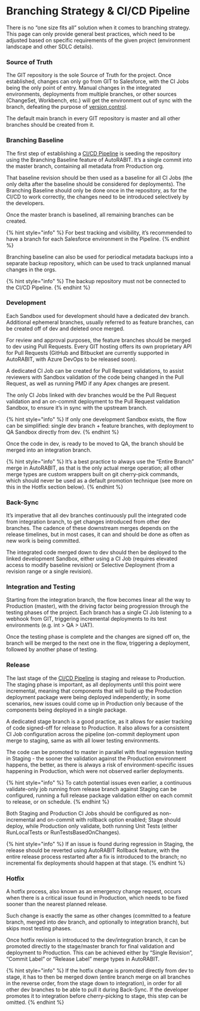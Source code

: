 # Branching Strategy & CI/CD Pipeline

There is no “one size fits all” solution when it comes to branching strategy. This page can only provide general best practices, which need to be adjusted based on specific requirements of the given project (environment landscape and other SDLC details).

### Source of Truth <a href="#source-of-truth" id="source-of-truth"></a>

The GIT repository is the sole Source of Truth for the project. Once established, changes can only go from GIT to Salesforce, with the CI Jobs being the only point of entry. Manual changes in the integrated environments, deployments from multiple branches, or other sources (ChangeSet, Workbench, etc.) will get the environment out of sync with the branch, defeating the purpose of [version control](https://www.autorabit.com/blog/do-i-really-need-salesforce-version-control/).&#x20;

The default main branch in every GIT repository is master and all other branches should be created from it.

### Branching Baseline <a href="#branching-baseline" id="branching-baseline"></a>

The first step of establishing a [CI/CD Pipeline](https://www.autorabit.com/blog/essential-aspects-of-a-salesforce-ci-cd-suite/) is seeding the repository using the Branching Baseline feature of AutoRABIT. It’s a single commit into the master branch, containing all metadata from Production org.

That baseline revision should be then used as a baseline for all CI Jobs (the only delta after the baseline should be considered for deployments). The Branching Baseline should only be done once in the repository, as for the CI/CD to work correctly, the changes need to be introduced selectively by the developers.

Once the master branch is baselined, all remaining branches can be created.

{% hint style="info" %}
For best tracking and visibility, it’s recommended to have a branch for each Salesforce environment in the Pipeline.&#x20;
{% endhint %}

Branching baseline can also be used for periodical metadata backups into a separate backup repository, which can be used to track unplanned manual changes in the orgs.

{% hint style="info" %}
The backup repository must not be connected to the CI/CD Pipeline.&#x20;
{% endhint %}

### Development <a href="#development" id="development"></a>

Each Sandbox used for development should have a dedicated dev branch. Additional ephemeral branches, usually referred to as feature branches, can be created off of dev and deleted once merged.

For review and approval purposes, the feature branches should be merged to dev using Pull Requests. Every GIT hosting offers its own proprietary API for Pull Requests (GitHub and Bitbucket are currently supported in AutoRABIT, with Azure DevOps to be released soon).

A dedicated CI Job can be created for Pull Request validations, to assist reviewers with Sandbox validation of the code being changed in the Pull Request, as well as running PMD if any Apex changes are present.

The only CI Jobs linked with dev branches would be the Pull Request validation and an on-commit deployment to the Pull Request validation Sandbox, to ensure it’s in sync with the upstream branch.

{% hint style="info" %}
If only one development Sandbox exists, the flow can be simplified: single dev branch + feature branches, with deployment to QA Sandbox directly from dev.
{% endhint %}

Once the code in dev, is ready to be moved to QA, the branch should be merged into an integration branch.

{% hint style="info" %}
It’s a best practice to always use the “Entire Branch” merge in AutoRABIT, as that is the only actual merge operation; all other merge types are custom wrappers built on git cherry-pick commands, which should never be used as a default promotion technique (see more on this in the Hotfix section below).
{% endhint %}

### Back-Sync <a href="#backsync" id="backsync"></a>

It’s imperative that all dev branches continuously pull the integrated code from integration branch, to get changes introduced from other dev branches. The cadence of these downstream merges depends on the release timelines, but in most cases, it can and should be done as often as new work is being committed.

The integrated code merged down to dev should then be deployed to the linked development Sandbox, either using a CI Job (requires elevated access to modify baseline revision) or Selective Deployment (from a revision range or a single revision).

### Integration and Testing <a href="#integration-and-testing" id="integration-and-testing"></a>

Starting from the integration branch, the flow becomes linear all the way to Production (master), with the driving factor being progression through the testing phases of the project. Each branch has a single CI Job listening to a webhook from GIT, triggering incremental deployments to its test environments (e.g. int > QA > UAT).

Once the testing phase is complete and the changes are signed off on, the branch will be merged to the next one in the flow, triggering a deployment, followed by another phase of testing.

### Release <a href="#release" id="release"></a>

The last stage of the [CI/CD Pipeline](https://www.autorabit.com/blog/essential-aspects-of-a-salesforce-ci-cd-suite/) is staging and release to Production. The staging phase is important, as all deployments until this point were incremental, meaning that components that will build up the Production deployment package were being deployed independently; in some scenarios, new issues could come up in Production only because of the components being deployed in a single package.

A dedicated stage branch is a good practice, as it allows for easier tracking of code signed-off for release to Production. It also allows for a consistent CI Job configuration across the pipeline (on-commit deployment upon merge to staging, same as with all lower testing environments.

The code can be promoted to master in parallel with final regression testing in Staging - the sooner the validation against the Production environment happens, the better, as there is always a risk of environment-specific issues happening in Production, which were not observed earlier deployments.

{% hint style="info" %}
To catch potential issues even earlier, a continuous validate-only job running from release branch against Staging can be configured, running a full release package validation either on each commit to release, or on schedule.
{% endhint %}

Both Staging and Production CI Jobs should be configured as non-incremental and on-commit with rollback option enabled; Stage should deploy, while Production only validate, both running Unit Tests (either RunLocalTests or RunTestsBasedOnChanges).

{% hint style="info" %}
If an issue is found during regression in Staging, the release should be reverted using AutoRABIT Rollback feature, with the entire release process restarted after a fix is introduced to the branch; no incremental fix deployments should happen at that stage.
{% endhint %}

### Hotfix <a href="#hotfix" id="hotfix"></a>

A hotfix process, also known as an emergency change request, occurs when there is a critical issue found in Production, which needs to be fixed sooner than the nearest planned release.&#x20;

Such change is exactly the same as other changes (committed to a feature branch, merged into dev branch, and optionally to integration branch), but skips most testing phases.&#x20;

Once hotfix revision is introduced to the dev/integration branch, it can be promoted directly to the stage/master branch for final validation and deployment to Production. This can be achieved either by “Single Revision”, “Commit Label” or “Release Label” merge types in AutoRABIT.&#x20;

{% hint style="info" %}
If the hotfix change is promoted directly from dev to stage, it has to then be merged down (entire branch merge on all branches in the reverse order, from the stage down to integration), in order for all other dev branches to be able to pull it during Back-Sync. If the developer promotes it to integration before cherry-picking to stage, this step can be omitted.
{% endhint %}
